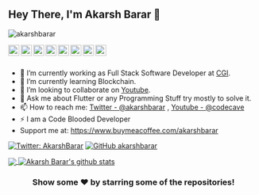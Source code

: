 ## Hey There, I'm Akarsh Barar 👋

<p align="left"> <img src="https://komarev.com/ghpvc/?username=akarshbarar&label=Views&color=blue&style=plastic" alt="akarshbarar" /> </p>

<a href="https://twitter.com/CodeCave2">
  <img align="left" alt="CodeCave's Twitter" width="22px" src="https://cdn.jsdelivr.net/npm/simple-icons@v3/icons/twitter.svg" />
</a>
<a href="https://twitter.com/AkarshBarar">
  <img align="left" alt="Akarsh's Twitter" width="22px" src="https://cdn.jsdelivr.net/npm/simple-icons@v3/icons/twitter.svg" />
</a>
<a href="https://www.linkedin.com/in/akarsh-barar-50588b131/">
  <img align="left" alt="Akarsh Barar's Linkdein" width="22px" src="https://cdn.jsdelivr.net/npm/simple-icons@v3/icons/linkedin.svg" />
</a>
<a href="https://github.com/akarshbarar">
  <img align="left" alt="Akarsh Barar's Github" width="22px" src="https://cdn.jsdelivr.net/npm/simple-icons@v3/icons/github.svg" />
</a>
<a href="https://www.instagram.com/mycodecave/">
  <img align="left" alt="Akarsh Barar || CodeCave 's Instagram" width="22px" src="https://cdn.jsdelivr.net/npm/simple-icons@v3/icons/instagram.svg" />
</a>
<a href="https://www.facebook.com/akarsh.barar.7">
  <img align="left" alt="Akarsh Barar's Facebook" width="22px" src="https://cdn.jsdelivr.net/npm/simple-icons@v3/icons/facebook.svg" />
</a>
<a href="https://www.youtube.com/c/CodeCave">
  <img align="left" alt="CodeCave's Youtube" width="22px" src="https://cdn.jsdelivr.net/npm/simple-icons@v3/icons/youtube.svg" />
</a>
<a href="https://chat.whatsapp.com/JoALuglQOKtHeNXE0wlfoK">
  <img align="left" alt="Join Whatsapp Group" width="22px" src="https://cdn.jsdelivr.net/npm/simple-icons@v3/icons/whatsapp.svg" />
</a>

<br/>
<br/>



- 🔭 I’m currently working as Full Stack Software Developer at [CGI](https://www.cgi.com/en).
- 🌱 I’m currently learning Blockchain.
- 👯 I’m looking to collaborate on [Youtube](https://www.youtube.com/c/CodeCave).
- 💬 Ask me about Flutter or any Programming Stuff try mostly to solve it.
- 📫 How to reach me: [Twitter - @akarshbarar](https://twitter.com/AkarshBarar) , [Youtube - @codecave](https://www.youtube.com/c/CodeCave)
- ⚡ I am a Code Blooded Developer
- Support me at: https://www.buymeacoffee.com/akarshbarar

[![Twitter: AkarshBarar](https://img.shields.io/twitter/follow/CodeCave2?style=social)](https://twitter.com/CodeCave2)
[![GitHub akarshbarar](https://img.shields.io/github/followers/akarshbarar?label=follow&style=social)](https://github.com/akarshbarar)

   

<a href="https://github.com/akarshbarar">
  <img align="center" src="https://github-readme-stats.vercel.app/api/top-langs/?username=akarshbarar&theme=dark&hide_langs_below=1" />
</a>
<a href="https://github.com/akarshbarar">
 <img align="center" src="https://github-readme-stats.vercel.app/api?username=akarshbarar&show_icons=true&theme=dracula&line_height=27" alt="Akarsh Barar's github stats"/>
</a>


<div align="center">

### Show some ❤️ by starring some of the repositories!

</div>

